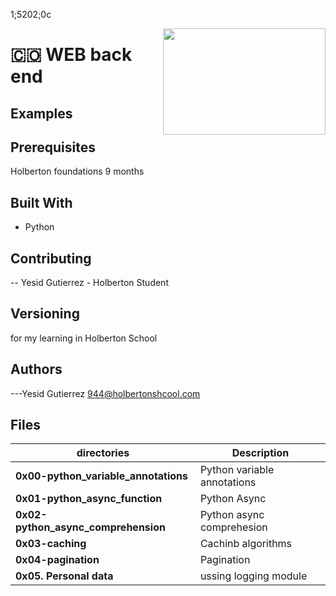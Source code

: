 	
1;5202;0c<p>
<img width="260" height="170" src="https://davidjohncoleman.com/wp-djc/wp-content/uploads/2017/06/HBTN-Borderless-CMYK-Logo-Vertical-Color-Black@1200ppi-300x236.png" align="right" >
</p>





# :colombia: WEB back end                                                              
## Examples
## Prerequisites
Holberton foundations 9 months
## Built With
- Python
## Contributing
-- Yesid Gutierrez - Holberton Student                                          
## Versioning
for my learning in Holberton School
## Authors
---Yesid Gutierrez  944@holbertonshcool.com                                    
                                                                               
## Files

|             directories               |             Description                  |
|--------------------------------| ---------------------------------------- |
|**0x00-python_variable_annotations**| Python variable annotations  |
|**0x01-python_async_function**| Python  Async  |
|**0x02-python_async_comprehension**| Python async comprehesion |
|**0x03-caching**| Cachinb algorithms |
|**0x04-pagination**| Pagination |
|**0x05. Personal data**| ussing logging module |
